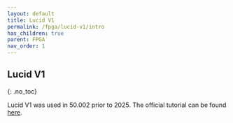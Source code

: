 ```yaml
---
layout: default
title: Lucid V1 
permalink: /fpga/lucid-v1/intro
has_children: true
parent: FPGA
nav_order: 1
---
```


## Lucid V1 
{: .no_toc}

Lucid V1 was used in 50.002 prior to 2025. The official tutorial can be found [here](https://alchitry.com/tutorials/lucid_v1/). 
